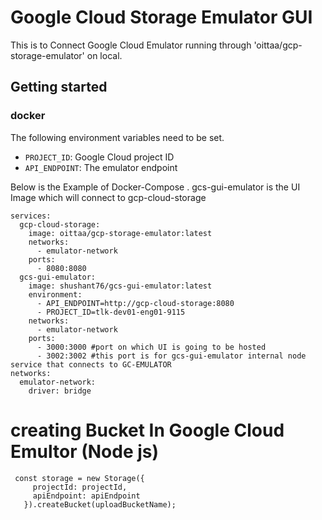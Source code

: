 # Google Cloud Storage Emulator GUI

This is to Connect Google Cloud Emulator running through 'oittaa/gcp-storage-emulator' on local.


## Getting started

### docker


The following environment variables need to be set.

- `PROJECT_ID`: Google Cloud project ID
- `API_ENDPOINT`: The emulator endpoint 


Below is the Example of Docker-Compose .
gcs-gui-emulator is the UI Image which will connect to gcp-cloud-storage

````
services:
  gcp-cloud-storage:
    image: oittaa/gcp-storage-emulator:latest
    networks:
      - emulator-network
    ports:
      - 8080:8080
  gcs-gui-emulator:
    image: shushant76/gcs-gui-emulator:latest
    environment:
      - API_ENDPOINT=http://gcp-cloud-storage:8080
      - PROJECT_ID=tlk-dev01-eng01-9115
    networks:
      - emulator-network
    ports:
      - 3000:3000 #port on which UI is going to be hosted
      - 3002:3002 #this port is for gcs-gui-emulator internal node service that connects to GC-EMULATOR
networks:
  emulator-network:
    driver: bridge
````

 # creating Bucket In Google Cloud Emultor (Node js)
 
 ````
  const storage = new Storage({
      projectId: projectId,
      apiEndpoint: apiEndpoint
    }).createBucket(uploadBucketName);
 ````